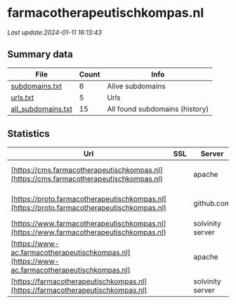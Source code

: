 # farmacotherapeutischkompas.nl
*Last update:2024-01-11 16:13:43*
## Summary data
| File       | Count | Info |
|------------|-------|------|
|[subdomains.txt](/data/farmacotherapeutischkompas/subdomains.txt)|6|Alive subdomains|
|[urls.txt](/data/farmacotherapeutischkompas/urls.txt)|5|Urls|
|[all_subdomains.txt](/data/farmacotherapeutischkompas/all_subdomains.txt)|15|All found subdomains (history)|
## Statistics
| Url | SSL | Server | Cookie | HSTS | CSP | XFO | XXP | RP | Tech |
|------------|-------|------|------|------|------|------|------|------|------|
|[https://cms.farmacotherapeutischkompas.nl](https://cms.farmacotherapeutischkompas.nl)| |apache| | | | | |:white_check_mark: |Apache HTTP Server|
|[https://proto.farmacotherapeutischkompas.nl](https://proto.farmacotherapeutischkompas.nl)| |github.com| | | | | |:white_check_mark: |Fastly GitHub Pages...|
|[https://www.farmacotherapeutischkompas.nl](https://www.farmacotherapeutischkompas.nl)| |solvinity server|:warning: |:white_check_mark: | |:warning: |:white_check_mark: |:white_check_mark: |:white_check_mark: |Bloomreach HSTS Java|
|[https://www-ac.farmacotherapeutischkompas.nl](https://www-ac.farmacotherapeutischkompas.nl)| |apache| | | | | |:white_check_mark: |Apache HTTP Server B...|
|[https://farmacotherapeutischkompas.nl](https://farmacotherapeutischkompas.nl)| |solvinity server|:warning: |:white_check_mark: | |:warning: |:white_check_mark: |:white_check_mark: |:white_check_mark: |Apache HTTP Server H...|